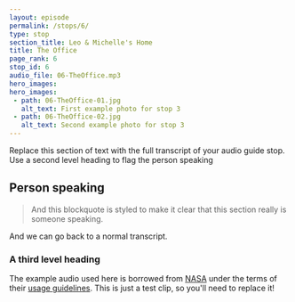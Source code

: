 ```yaml
---
layout: episode
permalink: /stops/6/
type: stop
section_title: Leo & Michelle's Home
title: The Office
page_rank: 6
stop_id: 6
audio_file: 06-TheOffice.mp3
hero_images:
hero_images:
 - path: 06-TheOffice-01.jpg
   alt_text: First example photo for stop 3
 - path: 06-TheOffice-02.jpg
   alt_text: Second example photo for stop 3
---
```


Replace this section of text with the full transcript of your audio guide stop. Use a second level heading to flag the person speaking

## Person speaking

> And this blockquote is styled to make it clear that this section really is someone speaking.

And we can go back to a normal transcript.

### A third level heading

The example audio used here is borrowed from [NASA](http://www.nasa.gov/connect/sounds/index.html#Discovery) under the terms of their [usage guidelines](http://www.nasa.gov/multimedia/guidelines/index.html). This is just a test clip, so you'll need to replace it!
